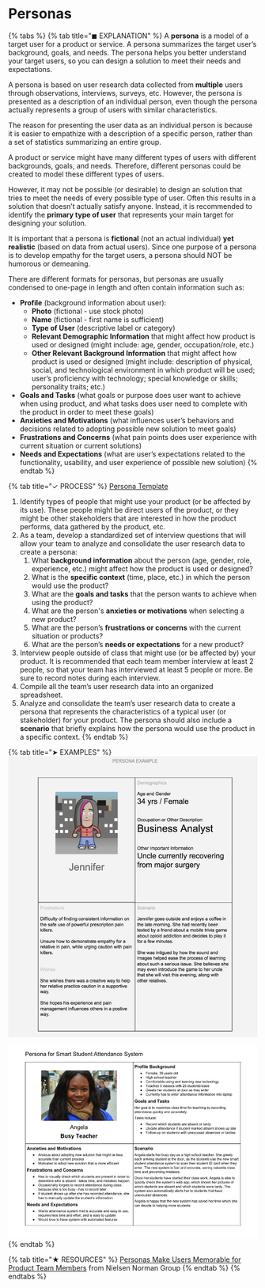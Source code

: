 # Personas

{% tabs %}
{% tab title="◼ EXPLANATION" %}
A **persona** is a model of a target user for a product or service. A persona summarizes the target user’s background, goals, and needs. The persona helps you better understand your target users, so you can design a solution to meet their needs and expectations.

A persona is based on user research data collected from **multiple** users through observations, interviews, surveys, etc. However, the persona is presented as a description of an individual person, even though the persona actually represents a group of users with similar characteristics.

The reason for presenting the user data as an individual person is because it is easier to empathize with a description of a specific person, rather than a set of statistics summarizing an entire group.

A product or service might have many different types of users with different backgrounds, goals, and needs. Therefore, different personas could be created to model these different types of users.

However, it may not be possible \(or desirable\) to design an solution that tries to meet the needs of every possible type of user. Often this results in a solution that doesn’t actually satisfy anyone. Instead, it is recommended to identify the **primary type of user** that represents your main target for designing your solution.

It is important that a persona is **fictional** \(not an actual individual\) **yet realistic** \(based on data from actual users\). Since one purpose of a persona is to develop empathy for the target users, a persona should NOT be humorous or demeaning.

There are different formats for personas, but personas are usually condensed to one-page in length and often contain information such as:

* **Profile** \(background information about user\):
  * **Photo** \(fictional - use stock photo\)
  * **Name** \(fictional - first name is sufficient\)
  * **Type of User** \(descriptive label or category\)
  * **Relevant Demographic Information** that might affect how product is used or designed \(might include: age, gender, occupation/role, etc.\)
  * **Other Relevant Background Information** that might affect how product is used or designed \(might include: description of physical, social, and technological environment in which product will be used; user’s proficiency with technology; special knowledge or skills; personality traits; etc.\)
* **Goals and Tasks** \(what goals or purpose does user want to achieve when using product, and what tasks does user need to complete with the product in order to meet these goals\)
* **Anxieties and Motivations** \(what influences user’s behaviors and decisions related to adopting possible new solution to meet goals\)
* **Frustrations and Concerns** \(what pain points does user experience with current situation or current solutions\)
* **Needs and Expectations** \(what are user’s expectations related to the functionality, usability, and user experience of possible new solution\)
{% endtab %}

{% tab title="✓ PROCESS" %}
[Persona Template](https://drive.google.com/open?id=1osCQyHANhkd-mhSi3pqS-eDHLCoJ6HWfLkiK4UPMOkI)

1. Identify types of people that might use your product \(or be affected by its use\). These people might be direct users of the product, or they might be other stakeholders that are interested in how the product performs, data gathered by the product, etc.
2. As a team, develop a standardized set of interview questions that will allow your team to analyze and consolidate the user research data to create a persona:
   1. What **background information** about the person \(age, gender, role, experience, etc.\) might affect how the product is used or designed?
   2. What is the **specific context** \(time, place, etc.\) in which the person would use the product?
   3. What are the **goals and tasks** that the person wants to achieve when using the product?
   4. What are the person's **anxieties or motivations** when selecting a new product?
   5. What are the person’s **frustrations or concerns** with the current situation or products?
   6. What are the person’s **needs or expectations** for a new product?
3. Interview people outside of class that might use \(or be affected by\) your product. It is recommended that each team member interview at least 2 people, so that your team has interviewed at least 5 people or more. Be sure to record notes during each interview.
4. Compile all the team’s user research data into an organized spreadsheet.
5. Analyze and consolidate the team’s user research data to create a persona that represents the characteristics of a typical user \(or stakeholder\) for your product. The persona should also include a **scenario** that briefly explains how the persona would use the product in a specific context.
{% endtab %}

{% tab title="➤ EXAMPLES" %}
![Persona for Trivia App](../../.gitbook/assets/personaexample.png)

![Persona for IoT Device](../../.gitbook/assets/iot-persona-example.jpg)
{% endtab %}

{% tab title="★ RESOURCES" %}
[Personas Make Users Memorable for Product Team Members](https://www.nngroup.com/articles/persona/) from Nielsen Norman Group
{% endtab %}
{% endtabs %}



